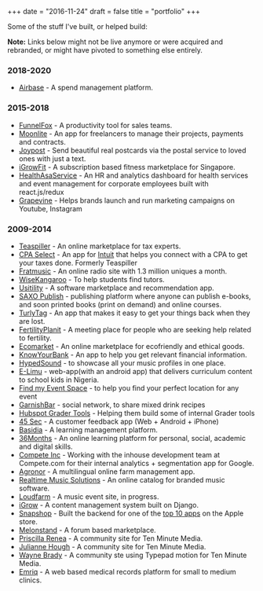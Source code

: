 +++
date = "2016-11-24"
draft = false
title = "portfolio"
+++


Some of the stuff I've built, or helped build:

**Note:** Links below might not be live anymore or were acquired and rebranded, or might have pivoted to something else entirely.


### 2018-2020
* [Airbase](http://www.airbase.com) - A spend management platform.

### 2015-2018
* [FunnelFox](http://www.funnelfox.com) - A productivity tool for sales teams.
* [Moonlite](http://www.moonliteapp.com) - An app for freelancers to manage their projects, payments and contracts.
* [Joypost](https://www.joypost.me) - Send beautiful real postcards via the postal service to loved ones with just a text.
* [iGrowFit](https://www.igrowfit.com) - A subscription based fitness marketplace for Singapore.
* [HealthAsaService](https://www.healthasaservice.co) - An HR and analytics dashboard for health services and event management for corporate employees built with react.js/redux
* [Grapevine](https://www.grapevinelogic.com) - Helps brands launch and run marketing campaigns on Youtube, Instagram

### 2009-2014
* [Teaspiller](http://www.teaspiller.com) - An online marketplace for tax experts.
* [CPA Select](http://cpaselect.com) - An app for [Intuit](http://www.intuit.com) that helps you connect with a CPA to get your taxes done. Formerly Teaspiller
* [Fratmusic](http://www.fratmusic.com) - An online radio site with 1.3 million uniques a month.
* [WiseKangaroo](http://www.wisekangaroo.com) - To help students find tutors.
* [Usitility](http://usitility.com/) - A software marketplace and recommendation app.
* [SAXO Publish](http://publish.saxo.com) - publishing platform where anyone can publish e-books, and soon printed books (print on demand) and online courses.
* [TurlyTag](http://www.turlytag.com) - An app that makes it easy to get your things back when they are lost.
* [FertilityPlanit](http://www.fertilityplanit.com/) - A meeting place for people who are seeking help related to fertility.
* [Ecomarket](http://www.ecomarket.com) - An online marketplace for ecofriendly and ethical goods.
* [KnowYourBank](http://www.knowyourbank.com) - An app to help you get relevant financial information.
* [HypedSound](http://www.hypedsound.com/) - to showcase all your music profiles in one place.
* [E-Limu](http://e-limu.org/) - web-app(with an android app) that delivers curriculum content to school kids in Nigeria.
* [Find my Event Space](https://www.findmyeventspace.com/) - to help you find your perfect location for any event
* [GarnishBar](http://www.garnishbar.com) - social network, to share mixed drink recipes
* [Hubspot Grader Tools](http://www.grader.com) - Helping them build some of internal Grader tools
* [45 Sec](http://45sec.com) - A customer feedback app (Web + Android + iPhone)
* [Basidia](http://basidia.dk) - A learning management platform.
* [36Months](http://www.36months.com) - An online learning platform for personal, social, academic and digital skills.
* [Compete Inc](http://compete.com) - Working with the inhouse development team at Compete.com for their internal analytics + segmentation app for Google.
* [Agronor](http://agronor.ca) - A multilingual online farm management app.
* [Realtime Music Solutions](http://www.rms.biz/) - An online catalog for branded music software.
* [Loudfarm](http://loudfarm.com/) - A music event site, in progress.
* [iGrow](http://igrow.co.za/) - A content management system built on Django.
* [Snapshop](http://www.snapshopinc.com) - Built the backend for one of the [top 10 apps](https://itunes.apple.com/us/app/snapshop-showroom/id373144101?mt=8) on the Apple store.
* [Melonstand](http://melonstand.com) - A forum based marketplace.
* [Priscilla Renea](http://www.priscillareneamusic.com/) - A community site for Ten Minute Media.
* [Julianne Hough](http://tenminutemedia.com/) - A community site for Ten Minute Media.
* [Wayne Brady](http://tenminutemedia.com/) - A community ste using Typepad motion for Ten Minute Media.
* [Emriq](http://www.emriq.com) - A web based medical records platform for small to medium clinics.
